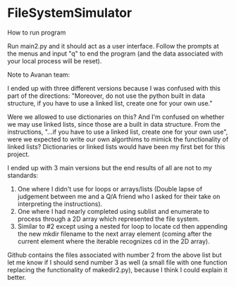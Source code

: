 # FileSystemSimulator

How to run program

Run main2.py and it should act as a user interface. Follow the prompts at the menus and input "q" to end the program (and the data associated with your local process will be reset).

Note to Avanan team:

I ended up with three different versions because I was confused with this part of the directions:
"Moreover, do not use the python built in data structure, if you have to use a linked list, create one for your own use."

Were we allowed to use dictionaries on this? And I'm confused on whether we may use linked lists, since those are a built in data structure. From the instructions, "...if you have to use a linked list, create one for your own use", were we expected to write our own algorthims to mimick the functionality of linked lists? Dictionaries or linked lists would have been my first bet for this project.

I ended up with 3 main versions but the end results of all are not to my standards:
1. One where I didn't use for loops or arrays/lists (Double lapse of judgement between me and a Q/A friend who I asked for their take on interpreting the instructions). 
2. One where I had nearly completed using sublist and enumerate to process through a 2D array which represented the file system.
3. Similar to #2 except using a nested for loop to locate cd then appending the new mkdir filename to the next array element (coming after the current element where the iterable recognizes cd in the 2D array).

Github contains the files associated with number 2 from the above list but let me know if I should send number 3 as well (a small file with one function replacing the functionality of makedir2.py), because I think I could explain it better.
